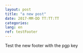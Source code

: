 ```yaml
---
layout: post
title: "a new post"
date: 2017-MM-DD TT:TT:TT 
categories: 
lang: en
ref: testFooter
---
```

Test the new footer with the pgp key
